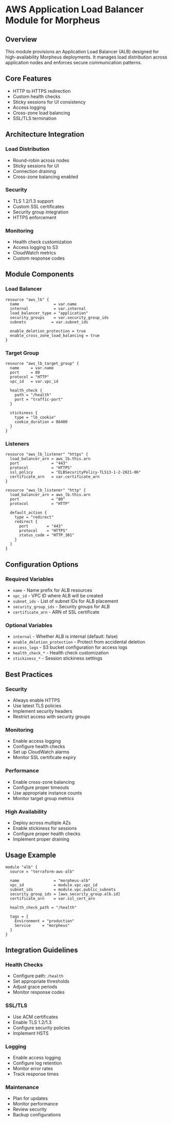 # AWS Application Load Balancer Module for Morpheus

## Overview

This module provisions an Application Load Balancer (ALB) designed for high-availability Morpheus deployments. It manages load distribution across application nodes and enforces secure communication patterns.

## Core Features

- HTTP to HTTPS redirection
- Custom health checks
- Sticky sessions for UI consistency
- Access logging
- Cross-zone load balancing
- SSL/TLS termination

## Architecture Integration

### Load Distribution

- Round-robin across nodes
- Sticky sessions for UI
- Connection draining
- Cross-zone balancing enabled

### Security

- TLS 1.2/1.3 support
- Custom SSL certificates
- Security group integration
- HTTPS enforcement

### Monitoring

- Health check customization
- Access logging to S3
- CloudWatch metrics
- Custom response codes

## Module Components

### Load Balancer

```hcl
resource "aws_lb" {
  name               = var.name
  internal           = var.internal
  load_balancer_type = "application"
  security_groups    = var.security_group_ids
  subnets           = var.subnet_ids

  enable_deletion_protection = true
  enable_cross_zone_load_balancing = true
}
```

### Target Group

```hcl
resource "aws_lb_target_group" {
  name     = var.name
  port     = 80
  protocol = "HTTP"
  vpc_id   = var.vpc_id

  health_check {
    path = "/health"
    port = "traffic-port"
  }

  stickiness {
    type = "lb_cookie"
    cookie_duration = 86400
  }
}
```

### Listeners

```hcl
resource "aws_lb_listener" "https" {
  load_balancer_arn = aws_lb.this.arn
  port              = "443"
  protocol          = "HTTPS"
  ssl_policy        = "ELBSecurityPolicy-TLS13-1-2-2021-06"
  certificate_arn   = var.certificate_arn
}

resource "aws_lb_listener" "http" {
  load_balancer_arn = aws_lb.this.arn
  port              = "80"
  protocol          = "HTTP"

  default_action {
    type = "redirect"
    redirect {
      port        = "443"
      protocol    = "HTTPS"
      status_code = "HTTP_301"
    }
  }
}
```

## Configuration Options

### Required Variables

- `name` - Name prefix for ALB resources
- `vpc_id` - VPC ID where ALB will be created
- `subnet_ids` - List of subnet IDs for ALB placement
- `security_group_ids` - Security groups for ALB
- `certificate_arn` - ARN of SSL certificate

### Optional Variables

- `internal` - Whether ALB is internal (default: false)
- `enable_deletion_protection` - Protect from accidental deletion
- `access_logs` - S3 bucket configuration for access logs
- `health_check_*` - Health check customization
- `stickiness_*` - Session stickiness settings

## Best Practices

### Security

- Always enable HTTPS
- Use latest TLS policies
- Implement security headers
- Restrict access with security groups

### Monitoring

- Enable access logging
- Configure health checks
- Set up CloudWatch alarms
- Monitor SSL certificate expiry

### Performance

- Enable cross-zone balancing
- Configure proper timeouts
- Use appropriate instance counts
- Monitor target group metrics

### High Availability

- Deploy across multiple AZs
- Enable stickiness for sessions
- Configure proper health checks
- Implement proper draining

## Usage Example

```hcl
module "alb" {
  source = "terraform-aws-alb"

  name               = "morpheus-alb"
  vpc_id             = module.vpc.vpc_id
  subnet_ids         = module.vpc.public_subnets
  security_group_ids = [aws_security_group.alb.id]
  certificate_arn    = var.ssl_cert_arn

  health_check_path = "/health"

  tags = {
    Environment = "production"
    Service     = "morpheus"
  }
}
```

## Integration Guidelines

### Health Checks

- Configure path: `/health`
- Set appropriate thresholds
- Adjust grace periods
- Monitor response codes

### SSL/TLS

- Use ACM certificates
- Enable TLS 1.2/1.3
- Configure security policies
- Implement HSTS

### Logging

- Enable access logging
- Configure log retention
- Monitor error rates
- Track response times

### Maintenance

- Plan for updates
- Monitor performance
- Review security
- Backup configurations
